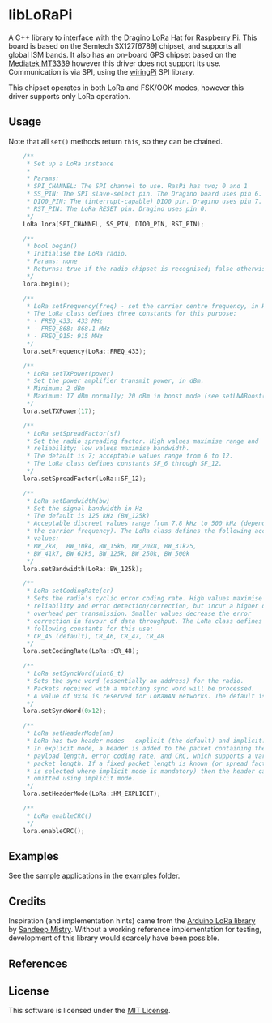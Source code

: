 libLoRaPi
=========

A C++ library to interface with the [Dragino](dragino) [LoRa](lora) Hat for [Raspberry Pi](raspi). This board is based on the Semtech SX127[6789] chipset, and supports all global ISM bands. It also has an on-board GPS chipset based on the [Mediatek MT3339](mtk) however this driver does not support its use. Communication is via SPI, using the [wiringPi](wiringPi) SPI library.

This chipset operates in both LoRa and FSK/OOK modes, however this driver supports only LoRa operation.

[dragino]: https://www.dragino.com/products/lora/item/106-lora-gps-hat.html
[raspi]: https://raspberrypi.org
[lora]: https://lora-alliance.org
[wiringPi]: http://wiringpi.com/reference/spi-library/
[mtk]: https://labs.mediatek.com/en/chipset/MT3339

## Usage

Note that all `set()` methods return `this`, so they can be chained.

```c++
	/**
	 * Set up a LoRa instance
	 *
	 * Params:
	 * SPI_CHANNEL: The SPI channel to use. RasPi has two; 0 and 1
	 * SS_PIN: The SPI slave-select pin. The Dragino board uses pin 6.
	 * DIO0_PIN: The (interrupt-capable) DIO0 pin. Dragino uses pin 7.
	 * RST_PIN: The LoRa RESET pin. Dragino uses pin 0.
	 */
	LoRa lora(SPI_CHANNEL, SS_PIN, DIO0_PIN, RST_PIN);

	/**
	 * bool begin()
	 * Initialise the LoRa radio.
	 * Params: none
	 * Returns: true if the radio chipset is recognised; false otherwise
	 */
	lora.begin();

	/**
	 * LoRa setFrequency(freq) - set the carrier centre frequency, in Hz
	 * The LoRa class defines three constants for this purpose:
	 * - FREQ_433: 433 MHz
	 * - FREQ_868: 868.1 MHz
	 * - FREQ_915: 915 MHz
	 */
	lora.setFrequency(LoRa::FREQ_433);

	/**
	 * LoRa setTXPower(power) 
	 * Set the power amplifier transmit power, in dBm.
	 * Minimum: 2 dBm
	 * Maximum: 17 dBm normally; 20 dBm in boost mode (see setLNABoost())
	 */
	lora.setTXPower(17);

	/**
	 * LoRa setSpreadFactor(sf)
	 * Set the radio spreading factor. High values maximise range and
	 * reliability; low values maximise bandwidth.
	 * The default is 7; acceptable values range from 6 to 12.
	 * The LoRa class defines constants SF_6 through SF_12.
	 */
	lora.setSpreadFactor(LoRa::SF_12);

	/**
	 * LoRa setBandwidth(bw)
	 * Set the signal bandwidth in Hz
	 * The default is 125 kHz (BW_125k)
	 * Acceptable discreet values range from 7.8 kHz to 500 kHz (depending on
	 * the carrier frequency). The LoRa class defines the following acceptable
	 * values:
	 * BW_7k8,  BW_10k4, BW_15k6, BW_20k8, BW_31k25,
	 * BW_41k7, BW_62k5, BW_125k, BW_250k, BW_500k
	 */
	lora.setBandwidth(LoRa::BW_125k);

	/**
	 * LoRa setCodingRate(cr)
	 * Sets the radio's cyclic error coding rate. High values maximise
	 * reliability and error detection/correction, but incur a higher data
	 * overhead per transmission. Smaller values decrease the error
	 * correction in favour of data throughput. The LoRa class defines the
	 * following constants for this use:
	 * CR_45 (default), CR_46, CR_47, CR_48
	 */
	lora.setCodingRate(LoRa::CR_48);

	/**
	 * LoRa setSyncWord(uint8_t)
	 * Sets the sync word (essentially an address) for the radio.
	 * Packets received with a matching sync word will be processed.
	 * A value of 0x34 is reserved for LoRaWAN networks. The default is 0x12.
	 */
	lora.setSyncWord(0x12);

	/**
	 * LoRa setHeaderMode(hm)
	 * LoRa has two header modes - explicit (the default) and implicit.
	 * In explicit mode, a header is added to the packet containing the
	 * payload length, error coding rate, and CRC, which supports a variable
	 * packet length. If a fixed packet length is known (or spread factor 6
	 * is selected where implicit mode is mandatory) then the header can be
	 * omitted using implicit mode.
	 */
	lora.setHeaderMode(LoRa::HM_EXPLICIT);

	/**
	 * LoRa enableCRC()
	 */
	lora.enableCRC();

```

## Examples

See the sample applications in the [examples](examples) folder.

## Credits

Inspiration (and implementation hints) came from the [Arduino LoRa library](arduiono-lora) by [Sandeep Mistry](sandeep-mistry). Without a working reference implementation for testing, development of this library would scarcely have been possible.

[arduino-lora]: https://github.com/sandeepmistry/arduino-LoRa
[sandeep-mistry]: https://github.com/sandeepmistry

## References

[Semtech SX1278 product data]: https://www.semtech.com/products/wireless-rf/lora-transceivers/SX1278
[Semtech SX1278 datasheet]: https://www.semtech.com/uploads/documents/DS_SX1276-7-8-9_W_APP_V6.pdf

## License

This software is licensed under the [MIT License](LICENSE.md).